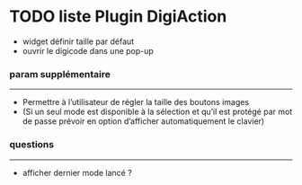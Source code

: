 
# TODO liste Plugin DigiAction  

* widget définir taille par défaut
* ouvrir le digicode dans une pop-up

### param supplémentaire
-------
* Permettre à l’utilisateur de régler la taille des boutons images
* (Si un seul mode est disponible à la sélection et qu’il est protégé par mot de passe prévoir en option d’afficher automatiquement le clavier)

### questions
-------
* afficher dernier mode lancé ?